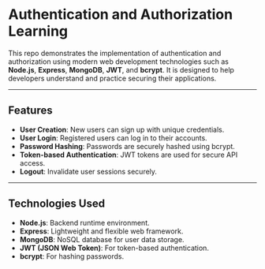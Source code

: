 # Authentication and Authorization Learning

This repo demonstrates the implementation of authentication and authorization using modern web development technologies such as **Node.js**, **Express**, **MongoDB**, **JWT**, and **bcrypt**. It is designed to help developers understand and practice securing their applications.

---

## Features
- **User Creation**: New users can sign up with unique credentials.
- **User Login**: Registered users can log in to their accounts.
- **Password Hashing**: Passwords are securely hashed using bcrypt.
- **Token-based Authentication**: JWT tokens are used for secure API access.
- **Logout**: Invalidate user sessions securely.

---

## Technologies Used
- **Node.js**: Backend runtime environment.
- **Express**: Lightweight and flexible web framework.
- **MongoDB**: NoSQL database for user data storage.
- **JWT (JSON Web Token)**: For token-based authentication.
- **bcrypt**: For hashing passwords.



